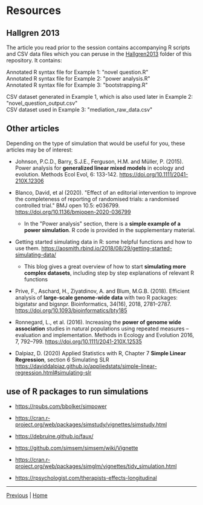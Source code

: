 # Resources

## Hallgren 2013

The article you read prior to the session contains accompanying R scripts and CSV data files which you can peruse in the [Hallgren2013](./Hallgren2013) folder of this repository. It contains:  

Annotated R syntax file for Example 1: "novel question.R"  
Annotated R syntax file for Example 2: "power analysis.R"  
Annotated R syntax file for Example 3: "bootstrapping.R"  

CSV dataset generated in Example 1, which is also used later in Example 2: "novel_question_output.csv"  
CSV dataset used in Example 3: "mediation_raw_data.csv"

## Other articles

Depending on the type of simulation that would be useful for you, these articles may be of interest:  

* Johnson, P.C.D., Barry, S.J.E., Ferguson, H.M. and Müller, P. (2015). Power analysis for **generalized linear mixed models** in ecology and evolution. Methods Ecol Evol, 6: 133-142. https://doi.org/10.1111/2041-210X.12306

* Blanco, David, et al (2020). "Effect of an editorial intervention to improve the completeness of reporting of randomised trials: a randomised controlled trial." BMJ open 10.5: e036799. https://doi.org/10.1136/bmjopen-2020-036799
  * In the "Power analysis" section, there is a **simple example of a power simulation**. R code is provided in the supplementary material. 

* Getting started simulating data in R: some helpful functions and how to use them. https://aosmith.rbind.io/2018/08/29/getting-started-simulating-data/ 
  * This blog gives a great overview of how to start **simulating more complex datasets**, including step by step explanations of relevant R functions 

* Prive, F., Aschard, H., Ziyatdinov, A. and Blum, M.G.B. (2018). Efficient analysis of **large-scale genome-wide data** with two R packages: bigstatsr and bigsnpr. Bioinformatics, 34(16), 2018, 2781–2787. https://doi.org/10.1093/bioinformatics/bty185  

* Ronnegard, L., et al. (2016). Increasing the **power of genome wide association** studies in natural populations using repeated measures – evaluation and implementation. Methods in Ecology and Evolution 2016, 7, 792–799. https://doi.org/10.1111/2041-210X.12535   

* Dalpiaz, D. (2020) Applied Statistics with R, Chapter 7 **Simple Linear Regression**, section 6  Simulating SLR https://daviddalpiaz.github.io/appliedstats/simple-linear-regression.html#simulating-slr  


## use of R packages to run simulations  

* https://rpubs.com/bbolker/simpower  

* https://cran.r-project.org/web/packages/simstudy/vignettes/simstudy.html  

* https://debruine.github.io/faux/  

* https://github.com/simsem/simsem/wiki/Vignette  

* https://cran.r-project.org/web/packages/simglm/vignettes/tidy_simulation.html  

* https://rpsychologist.com/therapists-effects-longitudinal  


***

[Previous](./real-life-example.md) | [Home](./README.md)


